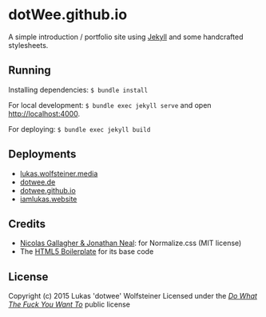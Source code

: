 # dotWee.github.io

A simple introduction / portfolio site using [Jekyll](https://jekyllrb.com/) and some handcrafted stylesheets.

## Running

Installing dependencies: `$ bundle install`

For local development: `$ bundle exec jekyll serve` and open [http://localhost:4000](http://localhost:4000).

For deploying: `$ bundle exec jekyll build`

## Deployments

+ [lukas.wolfsteiner.media](https://lukas.wolfsteiner.media)
+ [dotwee.de](https://dotwee.de)
+ [dotwee.github.io](https://dotwee.github.io/)
+ [iamlukas.website](https://iamlukas.website/)

## Credits

+ [Nicolas Gallagher & Jonathan Neal](http://necolas.github.io/normalize.css/): for Normalize.css (MIT license)
+ The [HTML5 Boilerplate](https://html5boilerplate.com) for its base code

## License

Copyright (c) 2015 Lukas 'dotwee' Wolfsteiner
Licensed under the [_Do What The Fuck You Want To_](/LICENSE) public license
